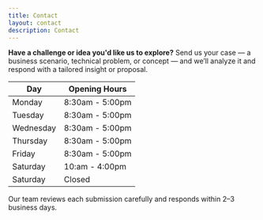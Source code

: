```yaml
---
title: Contact
layout: contact
description: Contact
---
```


**Have a challenge or idea you'd like us to explore?**
Send us your case — a business scenario, technical problem, or concept — and we’ll analyze it and respond with a tailored insight or proposal.

| Day       | Opening Hours   |
| --------- | --------------- |
| Monday    | 8:30am - 5:00pm |
| Tuesday   | 8:30am - 5:00pm |
| Wednesday | 8:30am - 5:00pm |
| Thursday  | 8:30am - 5:00pm |
| Friday    | 8:30am - 5:00pm |
| Saturday  | 10:am - 4:00pm  |
| Saturday  | Closed          |

Our team reviews each submission carefully and responds within 2–3 business days.
